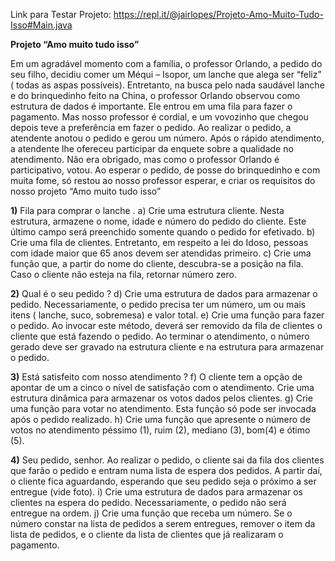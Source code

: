 Link para Testar Projeto: https://repl.it/@jairlopes/Projeto-Amo-Muito-Tudo-Isso#Main.java

<b>Projeto “Amo muito tudo isso”</b>
                                             
Em um agradável momento com a família, o professor Orlando, a pedido do
seu filho, decidiu comer um Méqui – Isopor, um lanche que alega ser “feliz”
( todas as aspas possíveis).
Entretanto, na busca pelo nada saudável lanche e do brinquedinho feito na
China, o professor Orlando observou como estrutura de dados é importante.
Ele entrou em uma fila para fazer o pagamento. Mas nosso professor é cordial,
e um vovozinho que chegou depois teve a preferência em fazer o pedido.
Ao realizar o pedido, a atendente anotou o pedido e gerou um número. Após o
rápido atendimento, a atendente lhe ofereceu participar da enquete sobre a
qualidade no atendimento. Não era obrigado, mas como o professor Orlando é
participativo, votou.
Ao esperar o pedido, de posse do brinquedinho e com muita fome, só restou ao
nosso professor esperar, e criar os requisitos do nosso projeto “Amo muito tudo
isso”

<b>1)</b> Fila para comprar o lanche .
a) Crie uma estrutura cliente. Nesta estrutura, armazene o nome, idade e número do pedido do cliente. Este
último campo será preenchido somente quando o pedido for efetivado.
b) Crie uma fila de clientes. Entretanto, em respeito a lei do Idoso, pessoas com idade maior que 65 anos
devem ser atendidas primeiro.
c) Crie uma função que, a partir do nome do cliente, descubra-se a posição na fila. Caso o cliente não esteja
na fila, retornar número zero.

<b>2)</b> Qual é o seu pedido ?
d) Crie uma estrutura de dados para armazenar o pedido. Necessariamente, o pedido precisa ter um número,
um ou mais itens ( lanche, suco, sobremesa) e valor total.
e) Crie uma função para fazer o pedido. Ao invocar este método, deverá ser removido da fila de clientes o
cliente que está fazendo o pedido. Ao terminar o atendimento, o número gerado deve ser gravado na estrutura
cliente e na estrutura para armazenar o pedido.

<b>3)</b> Está satisfeito com nosso atendimento ?
f) O cliente tem a opção de apontar de um a cinco o nível de satisfação com o atendimento. Crie uma
estrutura dinâmica para armazenar os votos dados pelos clientes.
g) Crie uma função para votar no atendimento. Esta função só pode ser invocada após o pedido realizado.
h) Crie uma função que apresente o número de votos no atendimento péssimo (1), ruim (2), mediano (3),
bom(4) e ótimo (5).

<b>4)</b> Seu pedido, senhor.
Ao realizar o pedido, o cliente sai da fila dos clientes que farão o pedido e entram numa lista de espera dos
pedidos. A partir daí, o cliente fica aguardando, esperando que seu pedido seja o próximo a ser entregue (vide
foto).
i) Crie uma estrutura de dados para armazenar os clientes na espera do pedido. Necessariamente, o pedido
não será entregue na ordem.
j) Crie uma função que receba um número. Se o número constar na lista de pedidos a serem entregues,
remover o item da lista de pedidos, e o cliente da lista de clientes que já realizaram o pagamento.
